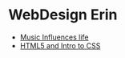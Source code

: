 # WebDesign Erin

<ul>
    <li><a href="intro_to_html/index.html" target="_blank">Music Influences life</a></li>
    <li><a href="html5_intro_css/index.html" target="_blank">HTML5 and Intro to CSS</a></li>
</ul> 